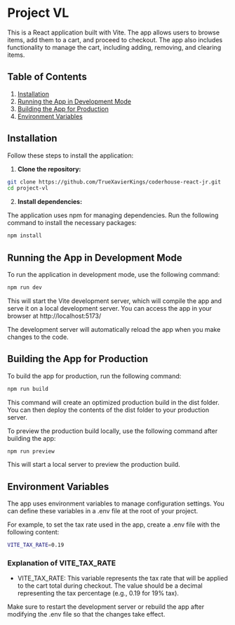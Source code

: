 # Project VL

This is a React application built with Vite. The app allows users to browse items, add them to a cart, and proceed to checkout. The app also includes functionality to manage the cart, including adding, removing, and clearing items.

## Table of Contents

1. [Installation](#installation)
2. [Running the App in Development Mode](#running-the-app-in-development-mode)
3. [Building the App for Production](#building-the-app-for-production)
4. [Environment Variables](#environment-variables)

## Installation

Follow these steps to install the application:

1. **Clone the repository:**

```bash
git clone https://github.com/TrueXavierKings/coderhouse-react-jr.git
cd project-vl
```

2. **Install dependencies:**

The application uses npm for managing dependencies. Run the following command to install the necessary packages:

```bash
npm install
```

## Running the App in Development Mode

To run the application in development mode, use the following command:

```bash
npm run dev
```

This will start the Vite development server, which will compile the app and serve it on a local development server. You can access the app in your browser at http://localhost:5173/

The development server will automatically reload the app when you make changes to the code.

## Building the App for Production

To build the app for production, run the following command:

```bash
npm run build
```

This command will create an optimized production build in the dist folder. You can then deploy the contents of the dist folder to your production server.

To preview the production build locally, use the following command after building the app:

```bash
npm run preview
```

This will start a local server to preview the production build.

## Environment Variables

The app uses environment variables to manage configuration settings. You can define these variables in a .env file at the root of your project.

For example, to set the tax rate used in the app, create a .env file with the following content:

```bash
VITE_TAX_RATE=0.19
```

### Explanation of VITE_TAX_RATE

- VITE_TAX_RATE: This variable represents the tax rate that will be applied to the cart total during checkout. The value should be a decimal representing the tax percentage (e.g., 0.19 for 19% tax).

Make sure to restart the development server or rebuild the app after modifying the .env file so that the changes take effect.